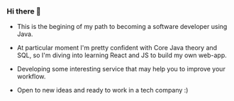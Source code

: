 ### Hi there 👋

<!--
**HoldinSky/HoldinSky** is a ✨ _special_ ✨ repository because its `README.md` (this file) appears on your GitHub profile.

Here are some ideas to get you started:

- 🔭 I’m currently working on 
- 🌱 I’m currently learning ...
- 👯 I’m looking to collaborate on ...
- 🤔 I’m looking for help with ...
- 💬 Ask me about ...
- 📫 How to reach me: ...
- 😄 Pronouns: ...
- ⚡ Fun fact: ...
-->

- This is the begining of my path to becoming a software developer using Java. 
- At particular moment I'm pretty confident with Core Java theory and SQL, so I'm diving into learning React and JS to build my own web-app.
- Developing some interesting service that may help you to improve your workflow.

- Open to new ideas and ready to work in a tech company :)
